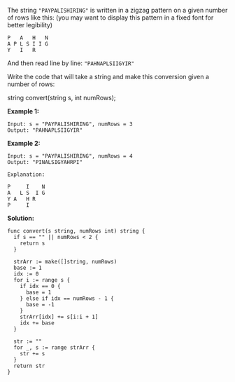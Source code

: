 The string `"PAYPALISHIRING"` is written in a zigzag pattern on a given number of rows like this: (you may want to display this pattern in a fixed font for better legibility)

```
P   A   H   N
A P L S I I G
Y   I   R
```

And then read line by line: `"PAHNAPLSIIGYIR"`

Write the code that will take a string and make this conversion given a number of rows:

string convert(string s, int numRows);

**Example 1:**

```
Input: s = "PAYPALISHIRING", numRows = 3
Output: "PAHNAPLSIIGYIR"
```

**Example 2:**

```
Input: s = "PAYPALISHIRING", numRows = 4
Output: "PINALSIGYAHRPI"

Explanation:

P     I    N
A   L S  I G
Y A   H R
P     I
```

**Solution:**

```golang
func convert(s string, numRows int) string {
  if s == "" || numRows < 2 {
    return s
  }

  strArr := make([]string, numRows)
  base := 1
  idx := 0
  for i := range s {
    if idx == 0 {
      base = 1
    } else if idx == numRows - 1 {
      base = -1
    }
    strArr[idx] += s[i:i + 1]
    idx += base 
  }

  str := ""
  for _, s := range strArr {
    str += s
  }
  return str
}
```
